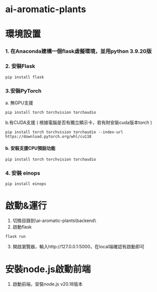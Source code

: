 # ai-aromatic-plants
 
# 環境設置
### 1. 在Anaconda建構一個flask虛擬環境，並用python 3.9.20版
### 2. 安裝Flask
```
pip install flask
```
### 3.安裝PyTorch 
a. 無GPU支援
```
pip install torch torchvision torchaudio 
``` 
b.有CUDA支援 ( 根據電腦是否有獨立顯示卡，若有財安裝cuda版本torch )
```
pip install torch torchvision torchaudio --index-url https://download.pytorch.org/whl/cu118
```
#### b. 安裝支援CPU預設功能
```
pip install torch torchvision torchaudio
```
### 4. 安裝 einops
```
pip install einops
```

# 啟動&運行
1. 切換目錄到\ai-aromatic-plants\backend\
2. 啟動flask
```
flask run
```
3. 開啟瀏覽器，輸入http://127.0.0.1:5000，在local端確認有啟動即可

# 安裝node.js啟動前端
1. 啟動前端，安裝node.js v20.18版本
 
